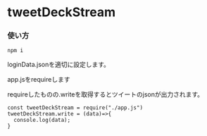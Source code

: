

# tweetDeckStream  

### 使い方  

```
npm i  
```

loginData.jsonを適切に設定します。  

app.jsをrequireします  

requireしたものの.writeを取得するとツイートのjsonが出力されます。

```
const tweetDeckStream = require("./app.js")
tweetDeckStream.write = (data)=>{
  console.log(data);
}
```   

